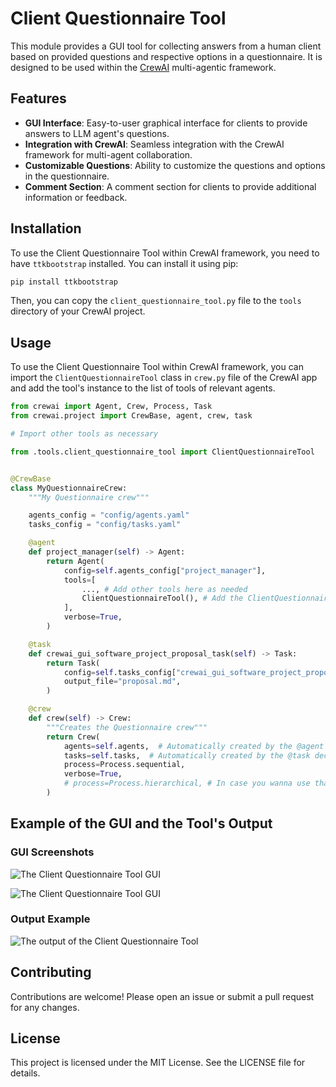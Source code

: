 # Client Questionnaire Tool

This module provides a GUI tool for collecting answers from a human client based on provided questions and respective options in a questionnaire. It is designed to be used within the [CrewAI](https://www.crewai.com/) multi-agentic framework.

## Features

- **GUI Interface**: Easy-to-user graphical interface for clients to provide answers to LLM agent's questions.
- **Integration with CrewAI**: Seamless integration with the CrewAI framework for multi-agent collaboration.
- **Customizable Questions**: Ability to customize the questions and options in the questionnaire.
- **Comment Section**: A comment section for clients to provide additional information or feedback.

## Installation

To use the Client Questionnaire Tool within CrewAI framework, you need to have `ttkbootstrap` installed.
You can install it using pip:

```bash
pip install ttkbootstrap
```

Then, you can copy the `client_questionnaire_tool.py` file to the `tools` directory of your CrewAI project.

## Usage

To use the Client Questionnaire Tool within CrewAI framework, you can import the `ClientQuestionnaireTool` class in
`crew.py` file of the CrewAI app and add the tool's instance to the list of tools of relevant agents.

```python
from crewai import Agent, Crew, Process, Task
from crewai.project import CrewBase, agent, crew, task

# Import other tools as necessary

from .tools.client_questionnaire_tool import ClientQuestionnaireTool


@CrewBase
class MyQuestionnaireCrew:
    """My Questionnaire crew"""

    agents_config = "config/agents.yaml"
    tasks_config = "config/tasks.yaml"

    @agent
    def project_manager(self) -> Agent:
        return Agent(
            config=self.agents_config["project_manager"],
            tools=[
                ..., # Add other tools here as needed
                ClientQuestionnaireTool(), # Add the ClientQuestionnaireTool to the list of tools
            ],
            verbose=True,
        )

    @task
    def crewai_gui_software_project_proposal_task(self) -> Task:
        return Task(
            config=self.tasks_config["crewai_gui_software_project_proposal_task"],
            output_file="proposal.md",
        )

    @crew
    def crew(self) -> Crew:
        """Creates the Questionnaire crew"""
        return Crew(
            agents=self.agents,  # Automatically created by the @agent decorator
            tasks=self.tasks,  # Automatically created by the @task decorator
            process=Process.sequential,
            verbose=True,
            # process=Process.hierarchical, # In case you wanna use that instead https://docs.crewai.com/how-to/Hierarchical/
        )
```

## Example of the GUI and the Tool's Output

### GUI Screenshots

![The Client Questionnaire Tool GUI](./screenshot_1.png)

![The Client Questionnaire Tool GUI](./screenshot_2.png)

### Output Example

![The output of the Client Questionnaire Tool](./screenshot_3.png)

## Contributing

Contributions are welcome! Please open an issue or submit a pull request for any changes.

## License

This project is licensed under the MIT License. See the LICENSE file for details.
